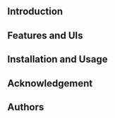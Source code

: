 ## Introduction


## Features and UIs


## Installation and Usage


## Acknowledgement


## Authors


